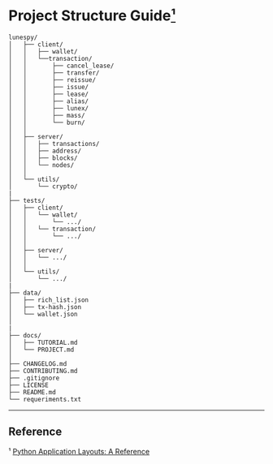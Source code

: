# Project Structure Guide[¹](#reference)

    lunespy/
    │   ├── client/
    │   │   ├── wallet/
    │   │   └──transaction/
    │   │       ├── cancel_lease/
    │   │       ├── transfer/
    │   │       ├── reissue/
    │   │       ├── issue/
    │   │       ├── lease/
    │   │       ├── alias/
    │   │       ├── lunex/
    │   │       ├── mass/
    │   │       └── burn/
    │   │
    │   ├── server/
    │   │   ├── transactions/
    │   │   ├── address/
    │   │   ├── blocks/
    │   │   └── nodes/
    │   │
    │   └── utils/
    │       └── crypto/
    |
    ├── tests/
    │   ├── client/
    │   │   └── wallet/
    │   │       └── .../
    │   │   └── transaction/
    │   │       └── .../
    │   │
    │   ├── server/
    │   │   └── .../
    │   │
    │   └── utils/
    │       └── .../
    |
    ├── data/
    │   ├── rich_list.json
    │   ├── tx-hash.json
    │   └── wallet.json
    │
    |
    ├── docs/
    │   ├── TUTORIAL.md
    │   └── PROJECT.md
    │
    ├── CHANGELOG.md
    ├── CONTRIBUTING.md
    ├── .gitignore
    ├── LICENSE
    ├── README.md
    └── requeriments.txt
---

## Reference
¹ [Python Application Layouts: A Reference](https://realpython.com/python-application-layouts/)

